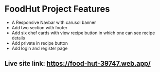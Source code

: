 
# FoodHut Project Features

 * A Responsive Navbar with carusol banner
 * Add two section with footer
 * Add six chef cards with view recipe button in which one can see recipe details
 * Add private in recipe button
 * Add login and register page


## Live site link: https://food-hut-39747.web.app/